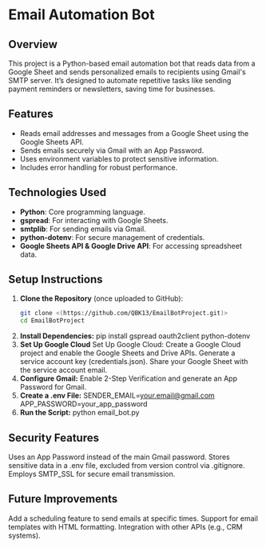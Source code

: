 # Email Automation Bot

## Overview
This project is a Python-based email automation bot that reads data from a Google Sheet and sends personalized emails to recipients using Gmail's SMTP server. It’s designed to automate repetitive tasks like sending payment reminders or newsletters, saving time for businesses.

## Features
- Reads email addresses and messages from a Google Sheet using the Google Sheets API.
- Sends emails securely via Gmail with an App Password.
- Uses environment variables to protect sensitive information.
- Includes error handling for robust performance.

## Technologies Used
- **Python**: Core programming language.
- **gspread**: For interacting with Google Sheets.
- **smtplib**: For sending emails via Gmail.
- **python-dotenv**: For secure management of credentials.
- **Google Sheets API & Google Drive API**: For accessing spreadsheet data.

## Setup Instructions
1. **Clone the Repository** (once uploaded to GitHub):
   ```bash
   git clone <(https://github.com/QBK13/EmailBotProject.git)>
   cd EmailBotProject
2. **Install Dependencies:**
pip install gspread oauth2client python-dotenv
3. **Set Up Google Cloud**
Set Up Google Cloud:
Create a Google Cloud project and enable the Google Sheets and Drive APIs.
Generate a service account key (credentials.json).
Share your Google Sheet with the service account email.
4. **Configure Gmail:**
Enable 2-Step Verification and generate an App Password for Gmail.
5. **Create a .env File:**
SENDER_EMAIL=your.email@gmail.com
APP_PASSWORD=your_app_password
6. **Run the Script:**
python email_bot.py
## **Security Features**
Uses an App Password instead of the main Gmail password.
Stores sensitive data in a .env file, excluded from version control via .gitignore.
Employs SMTP_SSL for secure email transmission.
## **Future Improvements**
Add a scheduling feature to send emails at specific times.
Support for email templates with HTML formatting.
Integration with other APIs (e.g., CRM systems).

